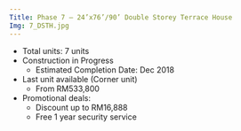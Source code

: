 ```yaml
---
Title: Phase 7 – 24’x76’/90’ Double Storey Terrace House
Img: 7_DSTH.jpg
---
```


* Total units: 7 units
* Construction in Progress
    - Estimated Completion Date: Dec 2018
* Last unit available (Corner unit)
    - From RM533,800
* Promotional deals:
    - Discount up to RM16,888
    - Free 1 year security service